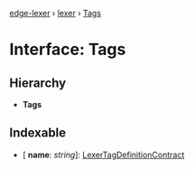 [edge-lexer](../README.md) › [lexer](../modules/lexer.md) › [Tags](lexer.tags.md)

# Interface: Tags


## Hierarchy

* **Tags**

## Indexable

* \[ **name**: *string*\]: [LexerTagDefinitionContract](lexer.lexertagdefinitioncontract.md)